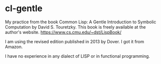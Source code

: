 # cl-gentle
My practice from the book Common Lisp: A Gentle Introduction to Symbolic Computation by David S. Touretzky. This book is freely available at the author's website. https://www.cs.cmu.edu/~dst/LispBook/

I am using the revised edition published in 2013 by Dover. I got it from Amazon.

I have no experience in any dialect of LISP or in functional programming.
